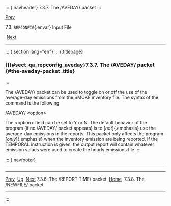 ::: {.navheader}
7.3.7. The /AVEDAY/ packet
:::

[Prev](ch07s03s06.html) 

7.3. `REPCONFIG`{.envar} Input File

 [Next](ch07s03s08.html)

------------------------------------------------------------------------

::: {.section lang="en"}
::: {.titlepage}
<div>

<div>

### []{#sect_qa_repconfig_aveday}7.3.7. The /AVEDAY/ packet {#the-aveday-packet .title}

</div>

</div>
:::

The /AVEDAY/ packet can be used to toggle on or off the use of the
average-day emissions from the SMOKE inventory file. The syntax of the
command is the following:

/AVEDAY/ \<option\>

The \<option\> field can be set to Y or N. The default behavior of the
program (if no /AVEDAY/ packet appears) is to [*not*]{.emphasis} use the
average-day emissions in the reports. This packet only affects the
program [*only*]{.emphasis} when the inventory emission are being
reported. If the TEMPORAL instruction is given, the output report will
contain whatever emission values were used to create the hourly
emissions file.
:::

::: {.navfooter}

------------------------------------------------------------------------

  ---------------------------------- -------------------- ------------------------------
  [Prev](ch07s03s06.html)             [Up](ch07s03.html)         [Next](ch07s03s08.html)
  7.3.6. The /REPORT TIME/ packet     [Home](index.html)     7.3.8. The /NEWFILE/ packet
  ---------------------------------- -------------------- ------------------------------
:::
